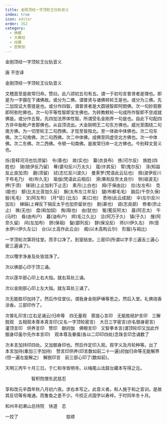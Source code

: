 ```yaml
---
title: 金刚顶经一字顶轮王仪轨音义
index: true
icon: editor
order: 352
category:
  - 佛藏
  - 大藏经
  - 经藏
  - 密教部
---
```


  金刚顶经一字顶轮王仪轨音义  

唐 不空译  

金刚顶经一字顶轮王仪轨音义  

文稽首至是故常归命。赞曰。此八颂初五句有五。谓一于初句言普贤者是理也。即是为一字摄在下诸佛故。或分为二佛。谓普贤与诸佛转轮王是也。或分为三佛。先二加现证大菩提是也。或分作四智。谓普贤者是大圆镜智即阿閦佛。次一句妙观察即阿弥陀佛也。次一句平等性智即宝生佛也。为转教敕轮一句成所作智即不空成就佛是。或分作五智。先四加法界体性智。所谓受名金刚界一句是也。自此下句配四方并中胎毗卢舍那佛也。从自顶流出。大金刚明王二句东方佛也。威光至围绕二句南方佛。为一切至轮王二句西佛。才现至皆殁北。至一体故中体佛也。次二句东佛。次二句南佛。次二句西佛。次二中体佛。成佛至同虚空北方佛也。次一中体佛。次二东佛。次二西佛。令顿一句南佛。是故常归命一北方佛也。今别释文音义也。  

烁(音释河河也饥须留)　令(善也)　故(实也)　纂(衣良布)　拣(可尔反)　族姓(四姓也)　骑(妓伊反乃留)　蓦(婆句反川万太久)　蔻(许其反)　荤(鬼尔反)　涤(知益反止良加须)　磨(须留)　拭(志忆反川波久)　曼荼罗(梵语此云坛也)　佩(波伊反川于布毛乃)　啖(布久无)　瑜伽(梵语此云相应)　滑(果和反奈太良尔)　侧(祖波无)　押(于须)　锋锐(上止加利下止志)　素月(上白也)　拇(于保由比)　拄(左左布)　克(能也)　额(比太比音加久反)　腕(太布左江牟反)　腿(布都毛毛)　脑后(千奈久保)　股(毛毛)　叉(阿左布)　[月*坒] (比左)　美(口也)　悉地(此云成就)　伞(左尔反川加左)　婵娟(上禅反下捐反太乎也加奈留状也)　剧(甚也)　调(志良部)　修者(奈止止)　微(无也)　盘(和加奴)　掏(取也)　由(犹也)　冤(蒬反阿太)　晨(阿志太)　午(马时)　昏(由布户)　暮(油布户)　烬(毛江久比)　洽(阿万子久)　镇(于久)　搜(阿奈久留)　间(左加布)　脐(保祖)　馝(鄙列反)　馞(保没反)　师(川伊久左)　帅(音水伊川伊久左公)　台(以土高作此云台)　阁(以木高构云尔)　形服(与祖比)  

一字顶轮次第将往堂。而手口净了。到室结坐。三密印(所谓以字手三遍舌三遍心密三遍诵了)。  

次以囕字净身及处皆烧净了。  

次以佛部心印于顶三诵。  

次以莲华部心印上右大指。就右耳处三诵。  

次以金刚部心印上左大指。就左耳处三诵了。  

次无能胜印加持了。然后作往堂仪。谓我身金刚萨埵等思之。然后入堂。礼佛烧香涂香。三部印作了。  

次普礼印言(立右足诵云)归命等　四无量观　菩提心言印　无能胜结护言印　三解脱观　五相观本尊本真言印(又名一字顶轮密言)　大日三字密言(亦名御身密言)　灌顶言印　供养言印　赞印　献阏伽　佛眼言印　又智拳本言(谓顶轮印又加此作御身印虽尔先作本言印)　观本尊及眷属(各以二印印四处)念珠言印念诵数了  

次本言加持印四处。又加御身印也。然后作定印入观。观字义及月轮种等。出了　本言加持(重加三字加持)　赞言印供养(印言数如前二十一遍)阏伽归命等无能解界(但一遍左旋解之)　解脱印言　前三部心印了(数如前)。  

天明三丙午十月三日。于仁和寺皆明寺。以梅尾山法鼓台藏本写得之讫。  

　　　　　　智积院僧东武慈忍  

享和改元辛酉年秋八月初六夜。求右本写之。此音义者。和人施于和之音训。是故其反切等有难通。而鲁鱼之差不少。今挍正点国字以寿梓。于时同年冬十月。  

和州丰初濑山总持院　快道　志  

一挍了　　　　　　　　　　　慈顺  
